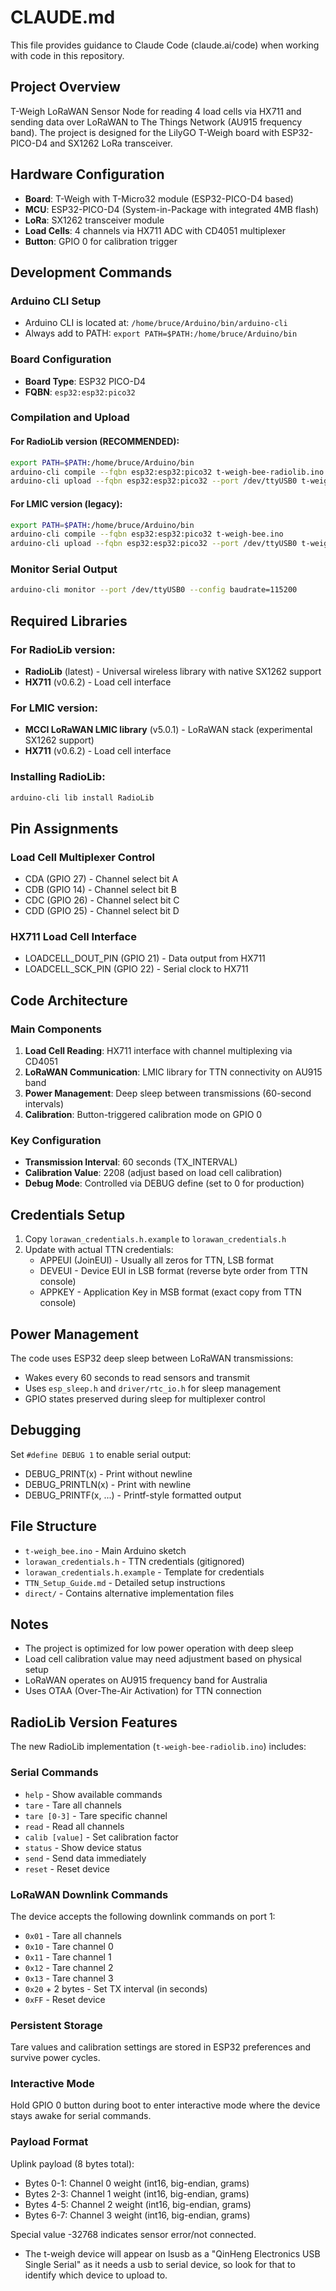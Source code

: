 # CLAUDE.md

This file provides guidance to Claude Code (claude.ai/code) when working with code in this repository.

## Project Overview

T-Weigh LoRaWAN Sensor Node for reading 4 load cells via HX711 and sending data over LoRaWAN to The Things Network (AU915 frequency band). The project is designed for the LilyGO T-Weigh board with ESP32-PICO-D4 and SX1262 LoRa transceiver.

## Hardware Configuration

- **Board**: T-Weigh with T-Micro32 module (ESP32-PICO-D4 based)
- **MCU**: ESP32-PICO-D4 (System-in-Package with integrated 4MB flash)
- **LoRa**: SX1262 transceiver module
- **Load Cells**: 4 channels via HX711 ADC with CD4051 multiplexer
- **Button**: GPIO 0 for calibration trigger

## Development Commands

### Arduino CLI Setup
- Arduino CLI is located at: `/home/bruce/Arduino/bin/arduino-cli`
- Always add to PATH: `export PATH=$PATH:/home/bruce/Arduino/bin`

### Board Configuration
- **Board Type**: ESP32 PICO-D4
- **FQBN**: `esp32:esp32:pico32`

### Compilation and Upload

#### For RadioLib version (RECOMMENDED):
```bash
export PATH=$PATH:/home/bruce/Arduino/bin
arduino-cli compile --fqbn esp32:esp32:pico32 t-weigh-bee-radiolib.ino
arduino-cli upload --fqbn esp32:esp32:pico32 --port /dev/ttyUSB0 t-weigh-bee-radiolib.ino
```

#### For LMIC version (legacy):
```bash
export PATH=$PATH:/home/bruce/Arduino/bin
arduino-cli compile --fqbn esp32:esp32:pico32 t-weigh-bee.ino
arduino-cli upload --fqbn esp32:esp32:pico32 --port /dev/ttyUSB0 t-weigh-bee.ino
```

### Monitor Serial Output
```bash
arduino-cli monitor --port /dev/ttyUSB0 --config baudrate=115200
```

## Required Libraries

### For RadioLib version:
- **RadioLib** (latest) - Universal wireless library with native SX1262 support
- **HX711** (v0.6.2) - Load cell interface

### For LMIC version:
- **MCCI LoRaWAN LMIC library** (v5.0.1) - LoRaWAN stack (experimental SX1262 support)
- **HX711** (v0.6.2) - Load cell interface

### Installing RadioLib:
```bash
arduino-cli lib install RadioLib
```

## Pin Assignments

### Load Cell Multiplexer Control
- CDA (GPIO 27) - Channel select bit A
- CDB (GPIO 14) - Channel select bit B  
- CDC (GPIO 26) - Channel select bit C
- CDD (GPIO 25) - Channel select bit D

### HX711 Load Cell Interface
- LOADCELL_DOUT_PIN (GPIO 21) - Data output from HX711
- LOADCELL_SCK_PIN (GPIO 22) - Serial clock to HX711

## Code Architecture

### Main Components
1. **Load Cell Reading**: HX711 interface with channel multiplexing via CD4051
2. **LoRaWAN Communication**: LMIC library for TTN connectivity on AU915 band
3. **Power Management**: Deep sleep between transmissions (60-second intervals)
4. **Calibration**: Button-triggered calibration mode on GPIO 0

### Key Configuration
- **Transmission Interval**: 60 seconds (TX_INTERVAL)
- **Calibration Value**: 2208 (adjust based on load cell calibration)
- **Debug Mode**: Controlled via DEBUG define (set to 0 for production)

## Credentials Setup

1. Copy `lorawan_credentials.h.example` to `lorawan_credentials.h`
2. Update with actual TTN credentials:
   - APPEUI (JoinEUI) - Usually all zeros for TTN, LSB format
   - DEVEUI - Device EUI in LSB format (reverse byte order from TTN console)
   - APPKEY - Application Key in MSB format (exact copy from TTN console)

## Power Management

The code uses ESP32 deep sleep between LoRaWAN transmissions:
- Wakes every 60 seconds to read sensors and transmit
- Uses `esp_sleep.h` and `driver/rtc_io.h` for sleep management
- GPIO states preserved during sleep for multiplexer control

## Debugging

Set `#define DEBUG 1` to enable serial output:
- DEBUG_PRINT(x) - Print without newline
- DEBUG_PRINTLN(x) - Print with newline  
- DEBUG_PRINTF(x, ...) - Printf-style formatted output

## File Structure

- `t-weigh_bee.ino` - Main Arduino sketch
- `lorawan_credentials.h` - TTN credentials (gitignored)
- `lorawan_credentials.h.example` - Template for credentials
- `TTN_Setup_Guide.md` - Detailed setup instructions
- `direct/` - Contains alternative implementation files

## Notes

- The project is optimized for low power operation with deep sleep
- Load cell calibration value may need adjustment based on physical setup
- LoRaWAN operates on AU915 frequency band for Australia
- Uses OTAA (Over-The-Air Activation) for TTN connection

## RadioLib Version Features

The new RadioLib implementation (`t-weigh-bee-radiolib.ino`) includes:

### Serial Commands
- `help` - Show available commands
- `tare` - Tare all channels
- `tare [0-3]` - Tare specific channel
- `read` - Read all channels
- `calib [value]` - Set calibration factor
- `status` - Show device status
- `send` - Send data immediately
- `reset` - Reset device

### LoRaWAN Downlink Commands
The device accepts the following downlink commands on port 1:
- `0x01` - Tare all channels
- `0x10` - Tare channel 0
- `0x11` - Tare channel 1
- `0x12` - Tare channel 2
- `0x13` - Tare channel 3
- `0x20` + 2 bytes - Set TX interval (in seconds)
- `0xFF` - Reset device

### Persistent Storage
Tare values and calibration settings are stored in ESP32 preferences and survive power cycles.

### Interactive Mode
Hold GPIO 0 button during boot to enter interactive mode where the device stays awake for serial commands.

### Payload Format
Uplink payload (8 bytes total):
- Bytes 0-1: Channel 0 weight (int16, big-endian, grams)
- Bytes 2-3: Channel 1 weight (int16, big-endian, grams)
- Bytes 4-5: Channel 2 weight (int16, big-endian, grams)
- Bytes 6-7: Channel 3 weight (int16, big-endian, grams)

Special value -32768 indicates sensor error/not connected.
- The t-weigh device will appear on lsusb as a "QinHeng Electronics USB Single Serial" as it needs a usb to serial device, so look for that to identify which device to upload to.